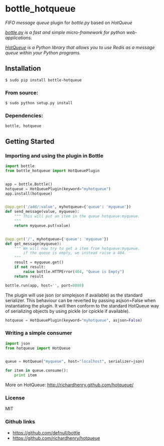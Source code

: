 # bottle_hotqueue

_FIFO message queue_ plugin for _bottle.py_ based on _HotQueue_

_[bottle.py](http://bottlepy.org) is a fast and simple micro-framework for python web-applications._

_[HotQueue](http://richardhenry.github.com/hotqueue/) is a Python library that allows you to use Redis as a message queue within your Python programs._

## Installation

    $ sudo pip install bottle-hotqueue

### From source:

    $ sudo python setup.py install

### Dependencies:

    bottle, hotqueue

## Getting Started

### Importing and using the plugin in Bottle

```python
import bottle
from bottle_hotqueue import HotQueuePlugin


app = bottle.Bottle()
hotqueue = HotQueuePlugin(keyword="myhotqueue")
app.install(hotqueue)


@app.get('/add/:value', myhotqueue={'queue': 'myqueue'})
def send_message(value, myqueue):
    """ This will put an item in the queue hotqueue:myqueue.
    """
    return myqueue.put(value)


@app.get('/', myhotqueue={'queue': 'myqueue'})
def get_message(myqueue):
    """ We will now try to get a item from hotqueue:myqueue.
        if the queue is empty, we instead raise a 404.
    """
    result = myqueue.get()
    if not result:
        raise bottle.HTTPError(404, "Queue is Empty")
    return result

bottle.run(app, host='', port=8080)
```

The plugin will use json (or simplejson if available) as the standard serializer. This behaviour can be reverted by passing asjson=False when instantiating the plugin. It will then conform to the standard HotQueue way of serializing objects by using pickle (or cpickle if available).

```python
hotqueue = HotQueuePlugin(keyword="myhotqueue", asjson=False)
```

### Writing a simple consumer

```python
import json
from hotqueue import HotQueue


queue = HotQueue("myqueue", host="localhost", serializer=json)

for item in queue.consume():
    print item

```
More on HotQueue: http://richardhenry.github.com/hotqueue/

### License
MIT

### Github links
* https://github.com/defnull/bottle
* https://github.com/richardhenry/hotqueue